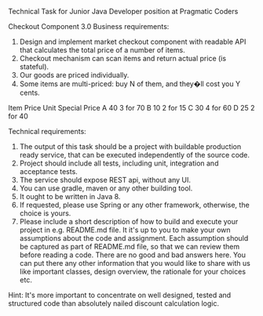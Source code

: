 Technical Task for Junior Java Developer position at Pragmatic Coders

Checkout Component 3.0
Business requirements:
1.	Design and implement market checkout component with readable API that calculates 
the total price of a number of items.
2.	Checkout mechanism can scan items and return actual price (is stateful).
3.	Our goods are priced individually.
4.	Some items are multi-priced: buy N of them, and they�ll cost you Y cents.

Item	Price	Unit	Special Price
A        	40    	3    	for 70
B      	10        	2     	for 15
C        	30      	4   	for 60
D        	25     	2    	for 40
 

Technical requirements:
1.	The output of this task should be a project with buildable production ready service, that can be executed 
independently of the source code.
2.	Project should include all tests, including unit, integration and acceptance tests.
3.	The service should expose REST api, without any UI.
4.	You can use gradle, maven or any other building tool.
5.	It ought to be written in Java 8.
6.	If requested, please use Spring or any other framework, otherwise, the choice is yours.
7.	Please include a short description of how to build and execute your project in e.g. README.md file. 
It it's up to you to make your own assumptions about the code and assignment. Each assumption should be 
captured as part of README.md file, so that we can review them before reading a code. There are no good 
and bad answers here. You can put there any other information that you would like to share with us like 
important classes, design overview, the rationale for your choices etc.


Hint: It's more important to concentrate on well designed, tested and structured code than absolutely 
nailed discount calculation logic.

